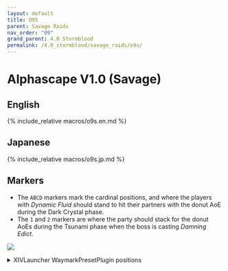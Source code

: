```yaml
---
layout: default
title: O9S
parent: Savage Raids
nav_order: "09"
grand_parent: 4.0 Stormblood
permalink: /4.0_stormblood/savage_raids/o9s/
---
```


# Alphascape V1.0 (Savage)

## English

{% include_relative macros/o9s.en.md %}

## Japanese

{% include_relative macros/o9s.jp.md %}

## Markers

- The `ABCD` markers mark the cardinal positions, and where the players with
  *Dynamic Fluid* should stand to hit their partners with the donut AoE during
  the Dark Crystal phase.
- The `1` and `2` markers are where the party should stack for the donut AoEs
  during the Tsunami phase when the boss is casting *Damning Edict*.

![]({{site.baseurl}}/images/4.0_stormblood/o9s/markers.jpg)
<details markdown=block>
<summary>XIVLauncher WaymarkPresetPlugin positions</summary>

```json
{
  "Name":"O9S",
  "MapID":591,
  "A":{"X":100.0,"Y":0.0,"Z":88.0,"ID":0,"Active":true},
  "B":{"X":112.0,"Y":0.0,"Z":100.0,"ID":1,"Active":true},
  "C":{"X":100.0,"Y":0.0,"Z":112.0,"ID":2,"Active":true},
  "D":{"X":88.0,"Y":0.0,"Z":100.0,"ID":3,"Active":true},
  "One":{"X":100.0,"Y":0.0,"Z":84.0,"ID":4,"Active":true},
  "Two":{"X":100.0,"Y":0.0,"Z":116.0,"ID":5,"Active":true},
  "Three":{"X":0.0,"Y":0.0,"Z":0.0,"ID":6,"Active":false},
  "Four":{"X":0.0,"Y":0.0,"Z":0.0,"ID":7,"Active":false}
}
```

## Timeline

![](https://i.redd.it/1470grffgkp11.png)
*(Credit: [u/Syldris](https://www.reddit.com/r/ffxiv/comments/9kff83/alphascapesavage_rotation_and_timeline_images_list/))*

<script data-goatcounter="https://xivjpraids.goatcounter.com/count"
        async src="//gc.zgo.at/count.js"></script>
